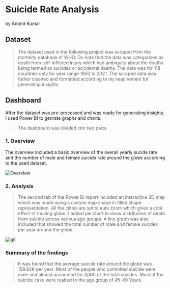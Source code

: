 # Suicide Rate Analysis
by Anand Kumar
## Dataset
> The dataset used in the following project was scraped from the mortality database of WHO. Do note that the data was categorised as death from self-inflicted injury which had ambiguity about the deaths being termed as suicides or accidental deaths. The data was for 118 countries only for year range 1950 to 2021.
> The scraped data was futher cleaned and formatted according to my requirement for generating insights.

## Dashboard
After the dataset was pre-processed and was ready for generating insights. I used Power BI to genrate graphs and charts.
>  The dashboard was divided into two parts.
### 1. Overview
The overview included a basic overview of the overall yearly sucide rate and the number of male and female suicide rate around the globe according to the used dataset.

![Overview](https://github.com/kumarAnand05/Suicide-Rate-Analysis/assets/111251492/6d29bd7b-b874-4b42-bf42-4f6fb7fbb4cd)
### 2. Analysis
> The second tab of the Power Bi report included an interactice 3D map which was made using a custom map shape in filled shape representation. All the ciities are set to auto zoom which gives a cool effect of moving globe.
> I added pie chart to show distribution of death from suicide across various age groups.
> A line graph was also included that showed the total number of male and female suicdes per year around the globe.

![git](https://github.com/kumarAnand05/Suicide-Rate-Analysis/assets/111251492/7d9a3a1d-809e-4802-a085-6a8c84dd8476)


### Summary of the findings
> It was found that the average suicide rate around the globe was 159.82K per year.
> Most of the people who commited suicide were male and almost accounted for 3/4th of the total sucides.
> Most of the suicide case were realted to the age group of 45-49 Years.
